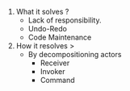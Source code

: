1. What it solves ?
    - Lack of responsibility.
    - Undo-Redo
    - Code Maintenance
2. How it resolves >
    - By decompositioning actors
        - Receiver
        - Invoker
        - Command